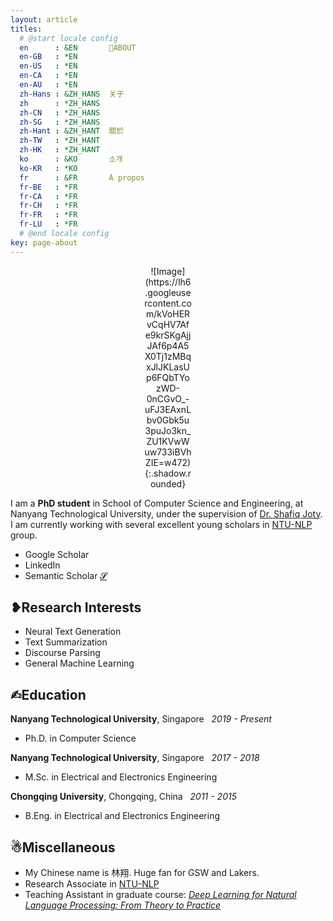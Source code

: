 ```yaml
---
layout: article
titles:
  # @start locale config
  en      : &EN       🤳ABOUT
  en-GB   : *EN
  en-US   : *EN
  en-CA   : *EN
  en-AU   : *EN
  zh-Hans : &ZH_HANS  关于
  zh      : *ZH_HANS
  zh-CN   : *ZH_HANS
  zh-SG   : *ZH_HANS
  zh-Hant : &ZH_HANT  關於
  zh-TW   : *ZH_HANT
  zh-HK   : *ZH_HANT
  ko      : &KO       소개
  ko-KR   : *KO
  fr      : &FR       À propos
  fr-BE   : *FR
  fr-CA   : *FR
  fr-CH   : *FR
  fr-FR   : *FR
  fr-LU   : *FR
  # @end locale config
key: page-about
---
```


<!-- ![Image](https://lh6.googleusercontent.com/kVoHERvCqHV7Afe9krSKgAjjJAf6p4A5X0Tj1zMBqxJlJKLasUp6FQbTYozWD-0nCGvO_-uFJ3EAxnLbv0Gbk5u3puJo3kn_ZU1KVwWuw733iBVhZIE=w472){:.circle.border.shadow} -->

<div style="width:15%; margin:1 auto;" align="center" markdown="1">
![Image](https://lh6.googleusercontent.com/kVoHERvCqHV7Afe9krSKgAjjJAf6p4A5X0Tj1zMBqxJlJKLasUp6FQbTYozWD-0nCGvO_-uFJ3EAxnLbv0Gbk5u3puJo3kn_ZU1KVwWuw733iBVhZIE=w472){:.shadow.rounded}
</div>

I am a **PhD student** in School of Computer Science and Engineering, at Nanyang Technological University, under the supervision of [Dr. Shafiq Joty](https://raihanjoty.github.io). I am currently working with several excellent young scholars in [NTU-NLP](https://ntunlpsg.github.io/#about) group.
<!-- 
<a href="https://scholar.google.com/citations?user=R4ZlMwIAAAAJ&hl=en&oi=sra"><i class="fab fa-google"></i></a>
&nbsp;<a href="https://www.linkedin.com/in/xiang-lin-090620159/?originalSubdomain=sg"><i class="fab fa-linkedin-in"></i></a> -->

- Google Scholar <a href="https://scholar.google.com/citations?user=R4ZlMwIAAAAJ&hl=en&oi=sra"><i class="fab fa-google"></i></a><br>
- LinkedIn <a href="https://www.linkedin.com/in/xiang-lin-090620159/?originalSubdomain=sg"><i class="fab fa-linkedin-in"></i></a><br>
- Semantic Scholar [𝓢](https://www.semanticscholar.org/author/Xiang-Lin/144366156)<br>


## ❥Research Interests
- Neural Text Generation
- Text Summarization
- Discourse Parsing
- General Machine Learning


## ✍︎Education
**Nanyang Technological University**, Singapore &nbsp;&nbsp;*2019 - Present*
- Ph.D. in Computer Science 

**Nanyang Technological University**, Singapore &nbsp;&nbsp;*2017 - 2018*    
- M.Sc. in Electrical and Electronics Engineering

**Chongqing University**, Chongqing, China &nbsp;&nbsp;*2011 - 2015*
- B.Eng. in Electrical and Electronics Engineering


## ☃︎Miscellaneous
- My Chinese name is 林翔. Huge fan for GSW and Lakers.
- Research Associate in [NTU-NLP](https://ntunlpsg.github.io/#about)
- Teaching Assistant in graduate course: [*Deep Learning for Natural Language Processing: From Theory to Practice*](https://ntunlpsg.github.io/ce7455_deep-nlp-20/)



